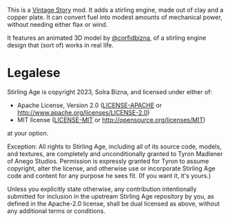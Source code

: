 This is a [Vintage Story](https://vintagestory.at) mod. It adds a stirling engine, made out of clay and a copper plate. It can convert fuel into modest amounts of mechanical power, without needing either flax or wind.

It features an animated 3D model by [@corfidbizna](https://github.com/corfidbizna/), of a stirling engine design that (sort of) works in real life.

# Legalese

Stirling Age is copyright 2023, Solra Bizna, and licensed under either of:

 * Apache License, Version 2.0
   ([LICENSE-APACHE](LICENSE-APACHE) or
   <http://www.apache.org/licenses/LICENSE-2.0>)
 * MIT license
   ([LICENSE-MIT](LICENSE-MIT) or <http://opensource.org/licenses/MIT>)

at your option.

Exception: All rights to Stirling Age, including all of its source code, models, and textures, are completely and unconditionally granted to Tyron Madlener of Anego Studios. Permission is expressly granted for Tyron to assume copyright, alter the license, and otherwise use or incorporate Stirling Age code and content for any purpose he sees fit. (If you want it, it's yours.)

Unless you explicitly state otherwise, any contribution intentionally submitted for inclusion in the upstream Stirling Age repository by you, as defined in the Apache-2.0 license, shall be dual licensed as above, without any additional terms or conditions.
